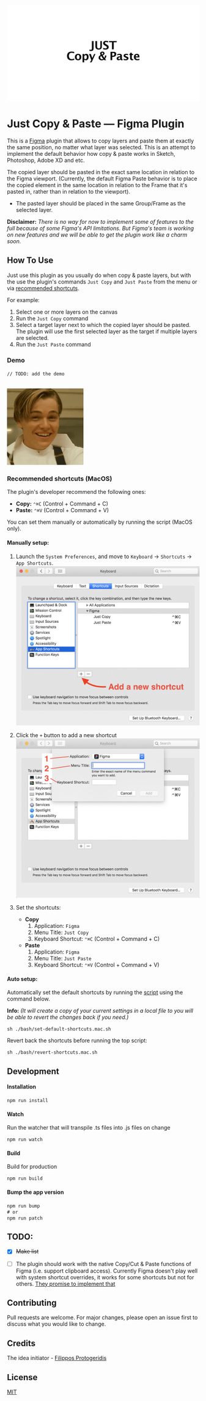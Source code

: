 ![](img/banner.png)

# Just Copy & Paste &mdash; Figma Plugin

This is a [Figma](figma.com) plugin that allows to copy layers and paste
them at exactly the same position, no matter what layer was selected.
This is an attempt to implement the default behavior how copy & paste
works in Sketch, Photoshop, Adobe XD and etc.

The copied layer should be pasted in the exact same location in relation to the Figma viewport. (Currently, the default Figma Paste behavior is to place the copied element in the same location in relation to the Frame that it's pasted in, rather than in relation to the viewport).
- The pasted layer should be placed in the same Group/Frame as the selected layer.

**Disclaimer:**
*There is no way for now to implement some of features to the full because of
some Figma's API limitations. But Figma's team is working on new features and
we will be able to get the plugin work like a charm soon.*



## How To Use

Just use this plugin as you usually do when copy & paste layers, but with the
use the plugin's commands `Just Copy` and `Just Paste` from the menu or via
[recommended shortcuts](#recommended-shortcuts-macos).

For example:
1. Select one or more layers on the canvas
2. Run the `Just Copy` command
3. Select a target layer next to which the copied layer should be pasted.
The plugin will use the first selected layer as the target if multiple
layers are selected.
4. Run the `Just Paste` command


### Demo

`// TODO: add the demo`

[<br><img src="img/demo.gif" width="200"/>](img/demo.gif)


### Recommended shortcuts (MacOS)

The plugin's developer recommend the following ones:
- **Copy:** `⌃⌘C` (Control + Command + C)
- **Paste:** `⌃⌘V` (Control + Command + V)

You can set them manually or automatically by running the script (MacOS only).

#### Manually setup:
1. Launch the `System Preferences`, and move to `Keyboard` -> `Shortcuts` -> `App Shortcuts`.
[<br><img src="img/shortcut-preferences.step1.png" width="500"/>](img/shortcut-preferences.step1.png)

2. Click the `+` button to add a new shortcut
[<br><img src="img/shortcut-preferences.step2.png" width="500"/>](img/shortcut-preferences.step2.png)

3. Set the shortcuts:
    - **Copy**
        1. Application: `Figma`
        2. Menu Title: `Just Copy`
        3. Keyboard Shortcut: `⌃⌘C` (Control + Command + C)
    - **Paste**
        1. Application: `Figma`
        2. Menu Title: `Just Paste`
        3. Keyboard Shortcut: `⌃⌘V` (Control + Command + V)


#### Auto setup:
Automatically set the default shortcuts by running
the [script](bash/set-default-shortcuts.mac.sh) using the command below.

**Info:** *(It will create a copy of your current settings in a local file
to you will be able to revert the changes back if you need.)*

```
sh ./bash/set-default-shortcuts.mac.sh
```

Revert back the shortcuts before running the top script:
```
sh ./bash/revert-shortcuts.mac.sh
```



## Development

#### Installation
```
npm run install
```

#### Watch

Run the watcher that will transpile .ts files into .js files on change
```
npm run watch
```

#### Build

Build for production
```
npm run build
```

#### Bump the app version

```
npm run bump
# or
npm run patch
```



## TODO:
- [x] ~~Make list~~
- [ ] The plugin should work with the native Copy/Cut & Paste functions of
Figma (i.e. support clipboard access). Currently Figma doesn't play well with
system shortcut overrides, it works for some shortcuts but not for others.
[They promise to implement that](https://www.figma.com/plugin-docs/whats-supported/#keyboard-shortcuts-for-plugins)



## Contributing
Pull requests are welcome. For major changes, please open an issue first to discuss what you would like to change.



## Credits
The idea initiator - [Filippos Protogeridis](https://github.com/protogeridis)



## License
[MIT](LICENSE)